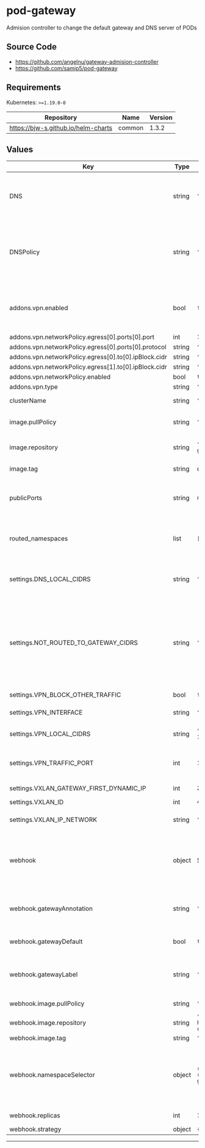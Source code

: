 # pod-gateway

Admision controller to change the default gateway and DNS server of PODs

## Source Code

* <https://github.com/angelnu/gateway-admision-controller>
* <https://github.com/samip5/pod-gateway>

## Requirements

Kubernetes: `>=1.19.0-0`

| Repository | Name | Version |
|------------|------|---------|
| https://bjw-s.github.io/helm-charts | common | 1.3.2 |

## Values

| Key | Type | Default | Description |
|-----|------|---------|-------------|
| DNS | string | `"172.16.0.1"` | IP address of the DNS server within the vxlan tunnel. All mutated PODs will get this as their DNS server. It must match VXLAN_GATEWAY_IP in settings.sh |
| DNSPolicy | string | `"None"` | The DNSPolicy to apply to the POD. Only when set to "None" will the DNS value above apply. To avoid altering POD DNS (i.e., to allow initContainers to use DNS before the the VXLAN is up), set to "ClusterFirst" |
| addons.vpn.enabled | bool | `false` | Enable the VPN if you want to route through a VPN. You might also want to set VPN_BLOCK_OTHER_TRAFFIC to true for extra safeness in case the VPN does connect |
| addons.vpn.networkPolicy.egress[0].ports[0].port | int | `1194` |  |
| addons.vpn.networkPolicy.egress[0].ports[0].protocol | string | `"UDP"` |  |
| addons.vpn.networkPolicy.egress[0].to[0].ipBlock.cidr | string | `"0.0.0.0/0"` |  |
| addons.vpn.networkPolicy.egress[1].to[0].ipBlock.cidr | string | `"10.0.0.0/8"` |  |
| addons.vpn.networkPolicy.enabled | bool | `true` |  |
| addons.vpn.type | string | `"openvpn"` |  |
| clusterName | string | `"cluster.local"` | cluster name used to derive the gateway full name |
| image.pullPolicy | string | `"IfNotPresent"` | image pull policy of the gateway and inserted helper cotainers |
| image.repository | string | `"ghcr.io/angelnu/pod-gateway"` | image repository of the gateway and inserted helper containers |
| image.tag | string | chart.appVersion | image tag of the gateway and inserted helper containers |
| publicPorts | string | `nil` | settings to expose ports, usually through a VPN provider. NOTE: if you change it you will need to manually restart the gateway POD |
| routed_namespaces | list | `[]` | Namespaces that might contain routed PODs and therefore require a copy of the gneerated settings configmap. |
| settings.DNS_LOCAL_CIDRS | string | `"local"` | DNS queries to these domains will be resolved by K8S DNS instead of the default (typcally the VPN client changes it) |
| settings.NOT_ROUTED_TO_GATEWAY_CIDRS | string | `""` | IPs not sent to the POD gateway but to the default K8S. Multiple CIDRs can be specified using blanks as separator. Example for Calico: ""172.22.0.0/16 172.24.0.0/16"  This is needed, for example, in case your CNI does not add a non-default rule for the K8S addresses (Flannel does). |
| settings.VPN_BLOCK_OTHER_TRAFFIC | bool | `false` | Prevent non VPN traffic to leave the gateway |
| settings.VPN_INTERFACE | string | `"tun0"` | If using a VPN, interface name created by it |
| settings.VPN_LOCAL_CIDRS | string | `"10.0.0.0/8 192.168.0.0/16"` | Traffic to these IPs will be send through the K8S gateway |
| settings.VPN_TRAFFIC_PORT | int | `1194` | If VPN_BLOCK_OTHER_TRAFFIC is true, allow VPN traffic over this port |
| settings.VXLAN_GATEWAY_FIRST_DYNAMIC_IP | int | `20` | Keep a range of IPs for static assignment in nat.conf |
| settings.VXLAN_ID | int | `42` | Vxlan ID to use |
| settings.VXLAN_IP_NETWORK | string | `"172.16.0"` | VXLAN needs an /24 IP range not conflicting with K8S and local IP ranges |
| webhook | object | See below | The webhook is used to mutate the PODs matching the given namespace labels. It inserts an init and sidecard helper containers that connect to the gateway pod created by this chart. |
| webhook.gatewayAnnotation | string | `"setGateway"` | annotation name to check when evaluating POD. If true the POD will get the gateway. If not set setGatewayDefault will apply. |
| webhook.gatewayDefault | bool | `true` | default behviour for new PODs in the evaluated namespace |
| webhook.gatewayLabel | string | `"setGateway"` | label name to check when evaluating POD. If true the POD will get the gateway. If not set setGatewayDefault will apply. |
| webhook.image.pullPolicy | string | `"IfNotPresent"` | image pullPolicy of the webhook |
| webhook.image.repository | string | `"ghcr.io/k8s-at-home/gateway-admision-controller"` | image repository of the webhook |
| webhook.image.tag | string | `"v3.6.0"` | image tag of the webhook |
| webhook.namespaceSelector | object | `{"custom":{},"label":"routed-gateway","type":"label"}` | Selector for namespace. All pods in this namespace will get evaluated by the webhook. **IMPORTANT**: Do not select the namespace where the webhook is deployed to or you will get locking issues. |
| webhook.replicas | int | `1` | number of webhook instances to deploy |
| webhook.strategy | object | `{"type":"RollingUpdate"}` | strategy for updates |

----------------------------------------------
